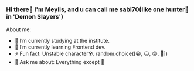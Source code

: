 ### Hi there👋️ I'm Meylis, and u can call me sabi70(like one hunter🥷️ in 'Demon Slayers')

About me:

- 🔭 I’m currently studying at the institute.
- 🌱 I’m currently learning Frontend dev.
- ⚡ Fun fact: Unstable character☢️. random.choice([😀️, 😑️, 😡️, 🥺️])
- 💬️ Ask me about: Everything except 🎯️


<!--This is from local repo-->
<!--Second-->
